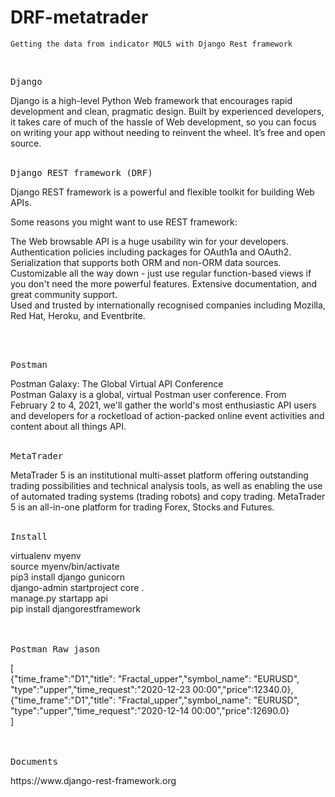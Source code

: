 # DRF-metatrader
    Getting the data from indicator MQL5 with Django Rest framework


<BR/>
<div class="highlight highlight-source-js"><pre>
Django
</pre></div>
Django is a high-level Python Web framework that encourages rapid development and clean, pragmatic design. Built by experienced developers, it takes care of much of the hassle of Web development, so you can focus on writing your app without needing to reinvent the wheel. It’s free and open source.
<BR/>
<BR/>


<div class="highlight highlight-source-js">
<pre>
Django REST framework (DRF)
</pre>
</div>
Django REST framework is a powerful and flexible toolkit for building Web APIs.<BR/>

Some reasons you might want to use REST framework:<BR/>

The Web browsable API is a huge usability win for your developers.<BR/>
Authentication policies including packages for OAuth1a and OAuth2.<BR/>
Serialization that supports both ORM and non-ORM data sources.<BR/>
Customizable all the way down - just use regular function-based views if you don't need the more powerful features.
Extensive documentation, and great community support.<BR/>
Used and trusted by internationally recognised companies including Mozilla, Red Hat, Heroku, and Eventbrite.<BR/>
</div>

<BR/>
<BR/>
<div class="highlight highlight-source-js">
<pre>
Postman
</pre>
</div>
Postman Galaxy: The Global Virtual API Conference
<BR/>
Postman Galaxy is a global, virtual Postman user conference. From February 2 to 4, 2021, we'll gather the world's most enthusiastic API users and developers for a rocketload of action-packed online event activities and content about all things API.
</div>

<BR/>
<BR/>
<div class="highlight highlight-source-js">
<pre>
MetaTrader
</pre>
</div>
MetaTrader 5 is an institutional multi-asset platform offering outstanding trading possibilities and technical analysis tools, as well as enabling the use of automated trading systems (trading robots) and copy trading. MetaTrader 5 is an all-in-one platform for trading Forex, Stocks and Futures.
</div>

<BR/>
<BR/>
<div class="highlight highlight-source-js">
<pre>
Install
</pre>
</div>
    virtualenv myenv<BR/>
    source myenv/bin/activate<BR/>
    pip3 install django gunicorn<BR/>
    django-admin startproject core .<BR/>
    manage.py startapp api<BR/>
    pip install djangorestframework<BR/>
</div>

<BR/>
<BR/>


<div class="highlight highlight-source-js">
<pre>
Postman Raw jason
</pre>
</div>
[<BR/>
    {"time_frame":"D1","title": "Fractal_upper","symbol_name": "EURUSD", "type":"upper","time_request":"2020-12-23 00:00","price":12340.0},<BR/>
    {"time_frame":"D1","title": "Fractal_upper","symbol_name": "EURUSD", "type":"upper","time_request":"2020-12-14 00:00","price":12690.0}<BR/>
]<BR/>
</div>

<BR/>
<BR/>


<div class="highlight highlight-source-js">
<pre>
Documents
</pre>
</div>
<div>
https://www.django-rest-framework.org
<BR/>
</pre>
</div>
<BR/>
<BR/>